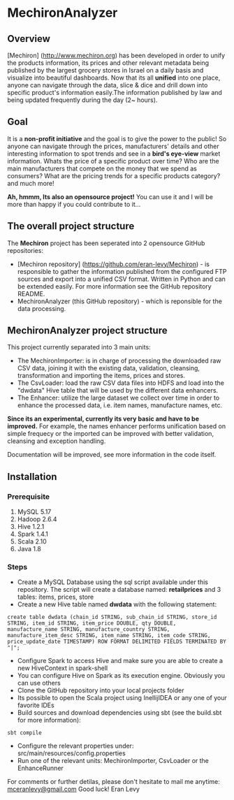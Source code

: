 # MechironAnalyzer
## Overview
[Mechiron] (http://www.mechiron.org) has been developed in order to unify the products information, its prices and other relevant metadata being published by the largest grocery stores in Israel on a daily basis and visualize into beautiful dashboards.
Now that its all **unified** into one place, anyone can navigate through the data, slice & dice and drill down into specific product's information easily.The information published by law and being updated frequently during the day (2~ hours). 

## Goal
It is a **non-profit initiative** and the goal is to give the power to the public! So anyone can navigate through the prices, manufacturers' details and other interesting information to spot trends and see in a **bird's eye-view** market information. 
Whats the price of a specific product over time?
Who are the main manufacturers that compete on the money that we spend as consumers?
What are the pricing trends for a specific products category?
and much more!

**Ah, hmmm, Its also an opensource project!** You can use it and I will be more than happy if you could contribute to it...

## The overall project structure
The **Mechiron** project has been seperated into 2 opensource GitHub repositories:
- [Mechiron repository] (https://github.com/eran-levy/Mechiron) - is responsible to gather the information published from the configured FTP sources and export into a unified CSV format. Written in Python and can be extended easily. For more information see the GitHub repository README.
- MechironAnalyzer (this GitHub repository) - which is reponsible for the data processing. 

## MechironAnalyzer project structure
This project currently separated into 3 main units:
- The MechironImporter: is in charge of processing the downloaded raw CSV data, joining it with the existing data, validation, cleansing, transformation and importing the items, prices and stores. 
- The CsvLoader: load the raw CSV data files into HDFS and load into the "dwdata" Hive table that will be used by the different data enhancers.
- The Enhancer: utilize the large dataset we collect over time in order to enhance the processed data, i.e. item names, manufacture names, etc. 

**Since its an experimental, currently its very basic and have to be improved.** For example, the names enhancer performs unification based on simple frequecy or the imported can be improved with better validation, cleansing and exception handling.

Documentation will be improved, see more information in the code itself.

## Installation
### Prerequisite
1. MySQL 5.17
2. Hadoop 2.6.4
3. Hive 1.2.1
4. Spark 1.4.1
5. Scala 2.10
6. Java 1.8

### Steps
* Create a MySQL Database using the sql script available under this repository. The script will create a database named: **retailprices** and 3 tables: items, prices, store 
* Create a new Hive table named **dwdata**  with the following statement:
```
create table dwdata (chain_id STRING, sub_chain_id STRING, store_id STRING, item_id STRING, item_price DOUBLE, qty DOUBLE, manufacture_name STRING, manufacture_country STRING, manufacture_item_desc STRING, item_name STRING, item_code STRING, price_update_date TIMESTAMP) ROW FORMAT DELIMITED FIELDS TERMINATED BY "|";
```
* Configure Spark to access Hive and make sure you are able to create a new HiveContext in spark-shell
* You can configure Hive on Spark as its execution engine. Obviously you can use others
* Clone the GitHub repository into your local projects folder
* Its possible to open the Scala project using InellijIDEA or any one of your favorite IDEs
* Build sources and download dependencies using sbt (see the build.sbt for more information):
```
sbt compile
```
* Configure the relevant properties under: src/main/resources/config.properties
* Run one of the relevant units: MechironImporter, CsvLoader or the EnhanceRunner

For comments or further detilas, please don't hesitate to mail me anytime: mceranlevy@gmail.com
Good luck!
Eran Levy

